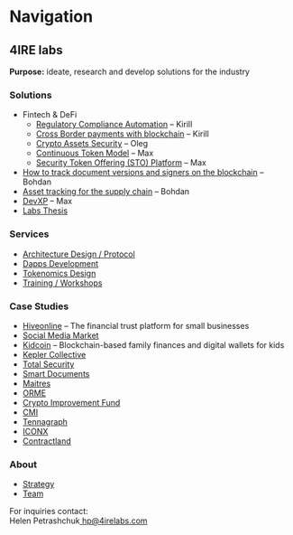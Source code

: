 # Navigation

## **4IRE labs**

**Purpose:** ideate, research and develop solutions for the industry

### **Solutions**

* Fintech & DeFi
  * [Regulatory Compliance Automation](solutions/complaince-scoring.md) – Kirill
  * [Cross Border payments with blockchain](solutions/enabling-fast-transparent-and-compliant-cross-border-payments-with-the-blockchain.md) – Kirill
  * [Crypto Assets Security](solutions/asset-security.md) – Oleg
  * [Continuous Token Model](solutions/continuous-token-model/) – Max
  * [Security Token Offering \(STO\) Platform](solutions/sto-platform.md) – Max
* [How to track document versions and signers on the blockchain](solutions/how-to-track-document-versions-and-signers-on-the-blockchain.md) – Bohdan
* [Asset tracking for the supply chain](solutions/asset-tracking.md) – Bohdan
* [DevXP](solutions/developer-community-devxp.md) – Max
* [Labs Thesis](https://wiki.4irelabs.com/docs/~/edit/drafts/-LZ9cNZoIpjecdEx3N3k/solutions/defi-materials)

### **Services**

* [Architecture Design / Protocol](services/architecture-design-protocol.md)
* [Dapps Development](services/dapps-wallets-development.md)
* [Tokenomics Design](services/tokenomics-design.md)
* [Training / Workshops](services/training-workshops.md)

### Case Studies

* [Hiveonline](case-studies/hiveonline.md) – The financial trust platform for small businesses
* [Social Media Market](case-studies/social.-media-market.md)
* [Kidcoin](case-studies/kidcoin.md) – Blockchain-based family finances and digital wallets for kids
* [Kepler Collective](case-studies/kepler-collective.md)
* [Total Security](case-studies/total-security.md)
* [Smart Documents](case-studies/smart-documents.md)
* [Maitres](case-studies/maitres.md)
* [ORME](case-studies/orme.md)
* [Crypto Improvement Fund](case-studies/crypto-improvement-fund.md)
* [CMI](case-studies/cmi.md)
* [Tennagraph](case-studies/tennagraph-wip.md)
* [ICONX](case-studies/iconx-wip.md)
* [Contractland](case-studies/contractland-wip.md)

### About

* [Strategy](about/strategy/)
* [Team](about/team/)

For inquiries contact:  
Helen Petrashchuk[  hp@4irelabs.com](mailto:hp@4irelabs.com)

